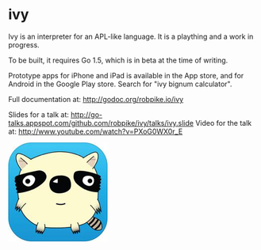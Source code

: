 ivy
===

Ivy is an interpreter for an APL-like language. It is a plaything and a work in
progress.

To be built, it requires Go 1.5, which is in beta at the time of writing.

Prototype apps for iPhone and iPad is available in the App store, and for Android in the Google Play store.
Search for "ivy bignum calculator".

Full documentation at: http://godoc.org/robpike.io/ivy


Slides for a talk at: http://go-talks.appspot.com/github.com/robpike/ivy/talks/ivy.slide
Video for the talk at: http://www.youtube.com/watch?v=PXoG0WX0r_E


![Ivy](ivy.jpg)
